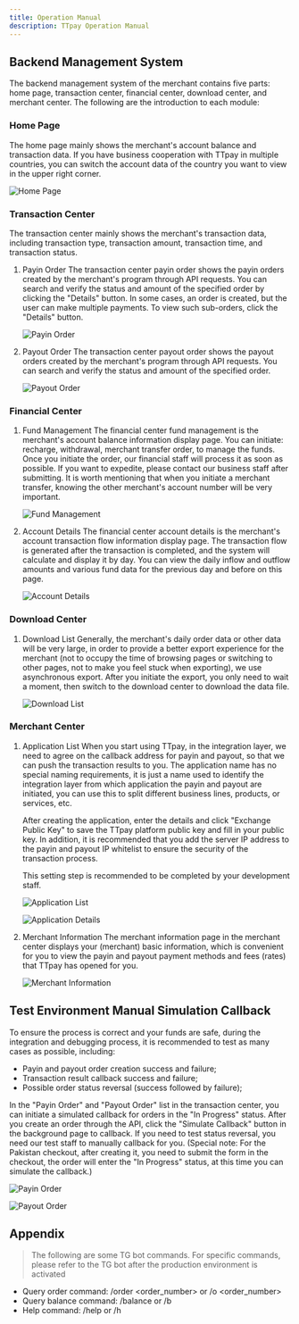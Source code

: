 ```yaml
---
title: Operation Manual
description: TTpay Operation Manual
---
```


## Backend Management System

The backend management system of the merchant contains five parts: home page, transaction center, financial center, download center, and merchant center.
The following are the introduction to each module:

### Home Page

The home page mainly shows the merchant's account balance and transaction data. If you have business cooperation with TTpay in multiple countries, you can switch the account data of the country you want to view in the upper right corner.

![Home Page](/src/assets/home/en/20250718-104640.388-1.jpg)

### Transaction Center

The transaction center mainly shows the merchant's transaction data, including transaction type, transaction amount, transaction time, and transaction status.

1. Payin Order
   The transaction center payin order shows the payin orders created by the merchant's program through API requests. You can search and verify the status and amount of the specified order by clicking the "Details" button. In some cases, an order is created, but the user can make multiple payments. To view such sub-orders, click the "Details" button.

   ![Payin Order](/src/assets/home/en/20250718-104640.388-7.jpg)

2. Payout Order
   The transaction center payout order shows the payout orders created by the merchant's program through API requests. You can search and verify the status and amount of the specified order.

   ![Payout Order](/src/assets/home/en/20250718-104640.388-2.jpg)

### Financial Center

1. Fund Management
   The financial center fund management is the merchant's account balance information display page. You can initiate: recharge, withdrawal, merchant transfer order, to manage the funds. Once you initiate the order, our financial staff will process it as soon as possible. If you want to expedite, please contact our business staff after submitting. It is worth mentioning that when you initiate a merchant transfer, knowing the other merchant's account number will be very important.

   ![Fund Management](/src/assets/home/en/20250718-104640.388-3.jpg)

2. Account Details
   The financial center account details is the merchant's account transaction flow information display page. The transaction flow is generated after the transaction is completed, and the system will calculate and display it by day. You can view the daily inflow and outflow amounts and various fund data for the previous day and before on this page.

   ![Account Details](/src/assets/home/en/20250718-104640.388-4.jpg)

### Download Center

1. Download List
   Generally, the merchant's daily order data or other data will be very large, in order to provide a better export experience for the merchant (not to occupy the time of browsing pages or switching to other pages, not to make you feel stuck when exporting), we use asynchronous export. After you initiate the export, you only need to wait a moment, then switch to the download center to download the data file.

   ![Download List](/src/assets/home/en/20250718-104640.388-5.jpg)

### Merchant Center

1. Application List
   When you start using TTpay, in the integration layer, we need to agree on the callback address for payin and payout, so that we can push the transaction results to you. The application name has no special naming requirements, it is just a name used to identify the integration layer from which application the payin and payout are initiated, you can use this to split different business lines, products, or services, etc.

   After creating the application, enter the details and click "Exchange Public Key" to save the TTpay platform public key and fill in your public key. In addition, it is recommended that you add the server IP address to the payin and payout IP whitelist to ensure the security of the transaction process.

   This setting step is recommended to be completed by your development staff.

   ![Application List](/src/assets/home/20250718-102242.jpeg)

   ![Application Details](/src/assets/home/20250718-102333.jpeg)

2. Merchant Information
   The merchant information page in the merchant center displays your (merchant) basic information, which is convenient for you to view the payin and payout payment methods and fees (rates) that TTpay has opened for you.

   ![Merchant Information](/src/assets/home/20250718-102435.jpeg)

## Test Environment Manual Simulation Callback

To ensure the process is correct and your funds are safe, during the integration and debugging process, it is recommended to test as many cases as possible, including:

- Payin and payout order creation success and failure;
- Transaction result callback success and failure;
- Possible order status reversal (success followed by failure);

In the "Payin Order" and "Payout Order" list in the transaction center, you can initiate a simulated callback for orders in the "In Progress" status. After you create an order through the API, click the "Simulate Callback" button in the background page to callback. If you need to test status reversal, you need our test staff to manually callback for you. (Special note: For the Pakistan checkout, after creating it, you need to submit the form in the checkout, the order will enter the "In Progress" status, at this time you can simulate the callback.)

![Payin Order](/src/assets/home/20250718-102702.jpeg)

![Payout Order](/src/assets/home/20250718-102753.jpeg)

## Appendix

> The following are some TG bot commands. For specific commands, please refer to the TG bot after the production environment is activated

- Query order command: /order <order_number> or /o <order_number>
- Query balance command: /balance or /b
- Help command: /help or /h
